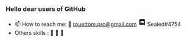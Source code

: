 ### Hello dear users of GitHub
- 📫 How to reach me: 📮 rouettom.pro@gmail.com <img src="https://raw.githubusercontent.com/espacefiguratif/espacefiguratif/master/Discord-Logo-Black.svg" width="20px" height="20px"> Sealed#4754
- Others skills : 🍳 🎿 🎥
